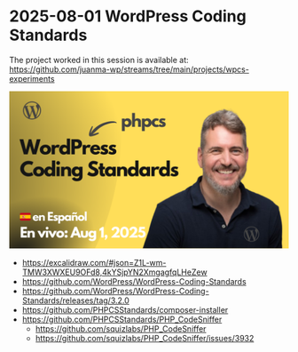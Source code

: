 # 2025-08-01 WordPress Coding Standards

The project worked in this session is available at:
https://github.com/juanma-wp/streams/tree/main/projects/wpcs-experiments


[![](./thumbnail.png)](https://www.youtube.com/live/vEu1R0XLrJQ?si=Q53P6LKh0rVFKe1k)

- https://excalidraw.com/#json=Z1L-wm-TMW3XWXEU9OFd8,4kYSjpYN2XmgagfqLHeZew
- https://github.com/WordPress/WordPress-Coding-Standards
- https://github.com/WordPress/WordPress-Coding-Standards/releases/tag/3.2.0
- https://github.com/PHPCSStandards/composer-installer
- https://github.com/PHPCSStandards/PHP_CodeSniffer
  - https://github.com/squizlabs/PHP_CodeSniffer
  - https://github.com/squizlabs/PHP_CodeSniffer/issues/3932